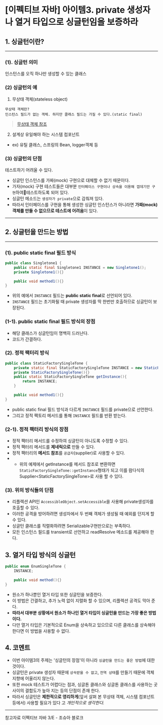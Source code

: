 # [이펙티브 자바] 아이템3. private 생성자나 열거 타입으로 싱글턴임을 보증하라

## 1. 싱글턴이란?
---
### (1). 싱글턴 의미
인스턴스를 오직 하나만 생성할 수 있는 클래스

### (2) 싱글턴의 예 
1) 무상태 객체(stateless object)
```
무상태 객체란?
인스턴스 필드가 없는 객체. 하지만 클래스 필드는 가질 수 있다.(static final)
```
> [무상태 객체 참조](https://stackoverflow.com/questions/9735601/what-is-stateless-object-in-java)

2) 설계상 유일해야 하는 시스템 컴포넌트
* ex) 유틸 클래스, 스프링의 Bean, logger객체 등

### (3) 싱글턴의 단점
테스트하기 어려울 수 있다.
* 싱글턴 인스턴스를 가짜(mock) 구현으로 대체할 수 없기 때문이다.
* 가자(mock) 구현 테스트들은 대부분 `인터페이스 구현이나 상속을 이용해 껍데기만 구현`하여테스트하도록 되어 있다.
* 싱글턴 메소드는 `생성자가 private`으로 감춰져 있다.
* 따라서 인터페이스를 구현을 통해 생성한 싱글턴 인스턴스가 아니라면 **가짜(mock) 객체를 만들 수 없으므로 테스트에 어려움**이 있다.
----
## 2. 싱글턴을 만드는 방법
---
### (1). public static final 필드 방식
```java
public class Singletone1 {
    public static final Singletone1 INSTANCE = new Singletone1();
    private Singletone1(){}
    
    public void method1(){}
}
```
* 위의 예에서 `INSTANCE` 필드는 **public static final**로 선언되어 있다.
* `INSTANCE` 필드는 초기화될 때 private 생성자를 딱 한번만 호출하므로 싱글턴이 보장된다.

### (1-1). public static final 필드 방식의 장점
* 해당 클래스가 싱글턴임이 명백히 드러난다.
* 코드가 간결하다.

### (2). 정적 팩터리 방식
```java
public class StaticFactorySingleTone {
    private static final StaticFactorySingleTone INSTANCE = new StaticFactorySingleTone();
    private StaticFactorySingleTone(){}
    public static StaticFactorySingleTone getInstance(){
        return INSTANCE;
    }
    
    public void method1(){}
}
```
* public static final 필드 방식과 다르게 `INSTANCE` 필드를 private으로 선언한다.
* 그리고 정적 팩토리 메서드를 통해 `INSTANCE` 필드를 반환 받는다.

### (2-1). 정적 팩터리 방식의 장점
* 정적 팩터리 메서드를 수정하여 싱글턴이 아니도록 수정할 수 있다.
* 정적 팩터리 메서드를 **제네릭으로** 만들 수 있다.
* 정적 팩터리의 **메서드 참조**를 `공급자`(supplier)로 사용할 수 있다.
* * 위의 예제에서 getInstance를 메서드 참조로 변환하면 `StaticFactorySingleTone::getInstance`형태가 되고 이를 람다식의 Supplier\<StaticFactorySingleTone>로 사용 할 수 있다.

### (3). 위의 방식들의 단점
* 리플렉션 API인 `AccessibleObject.setAccessible`을 사용해 private생성자를 호출할 수 있다.
* 이러한 공격을 방어하려면 생성자에서 두 번째 객체가 생성될 때 예외를 던지게 할 수 있다.
* 싱글턴 클래스를 직렬화하려면 Serializable구현만으로는 부족하다.
* 모든 인스턴스 필드를 transient로 선언하고 readResolve 메소드를 제공해야 한다.


## 3. 열거 타입 방식의 싱글턴
```java
public enum EnumSingleTone {
    INSTANCE;
    
    public void method(){}
}
```
* 원소가 하나뿐인 열거 타입 또한 싱글턴을 보증한다.
* 이 방법은 간결하고, 추가 노력 없이 지렬화 할 수 있으며, 리플렉션 공격도 막아 준다.
* **따라서 대부분 상황에서 원소가 하나인 열거 타입이 싱글턴을 만드는 가장 좋은 방법이다.**
* 다만 열거 타입은 기본적으로 Enum을 상속하고 있으므로 다른 클래스를 상속해야 한다면 이 방법을 사용할 수 없다.


## 4. 코멘트

* 이번 아이템3의 주제는 '싱글턴의 장점'이 아니라 `싱글턴을 만드는 좋은 방법`에 대한 것이다.
* 싱글턴은 private 생성자 때문에 `상속받을 수 없고`, `전역 상태`를 만들기 때문에 객체지향에 어울리지 않는다. 
* 또한 mock 테스트가 어렵다는 점과, 싱글톤 클래스와 싱글톤 클래스를 사용하는 곳 사이의 결합도가 높아 지는 등의 단점이 존재 한다.
* 따라서 싱글턴은 **제한적으로 영리하게**(앞서 살펴 본 무상태 객체, 시스템 컴포넌트 등에서) 사용할 필요가 있다 고 *개인적으로 생각한다.* 
---
참고자료  이펙티브 자바 3/E - 조슈아 블로크
